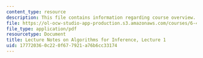 ```yaml
---
content_type: resource
description: This file contains information regarding course overview.
file: https://ol-ocw-studio-app-production.s3.amazonaws.com/courses/6-438-algorithms-for-inference-fall-2014/177720360c220f677921a76b6cc33174_MIT6_438F14_Lec1.pdf
file_type: application/pdf
resourcetype: Document
title: Lecture Notes on Algorithms for Inference, Lecture 1
uid: 17772036-0c22-0f67-7921-a76b6cc33174
---
```

